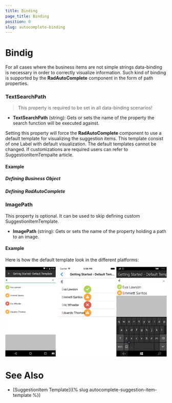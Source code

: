 ```yaml
---
title: Binding
page_title: Binding
position: 0
slug: autocomplete-binding
---
```


# Bindig

For all cases where the business items are not simple strings data-binding is necessary in order to correctly visualize information. Such kind of binding is supported by the **RadAutoComplete** component in the form of path properties.

### TextSearchPath

>This property is required to be set in all data-binding scenarios!

- **TextSearchPath** (string): Gets or sets the name of the property the search function will be executed against.

Setting this property will force the **RadAutoComplete** component to use a default template for visualizing the suggestion items. This template consist of one Label with default visualization. The default templates cannot be changed. If customizations are required users can refer to SuggestionItemTempalte article.

#### Example

##### Defining Business Object

<snippet id='autocomplete-data-binding-business-object'/>

##### Defining RadAutoComplete

<snippet id='autocomplete-data-binding-xaml'/>

### ImagePath

This property is optional. It can be used to skip defining custom SuggestionItemTemplate.

- **ImagePath** (string): Gets or sets the name of the property holding a path to an image.

#### Example

<snippet id='autocomplete-default-suggestion-item-template'/>

Here is how the default template look in the different platforms:

![Default template](../images/autocomplete-default-template.png "Default template")

# See Also

- [SuggestionItem Template]({% slug  autocomplete-suggestion-item-template %})